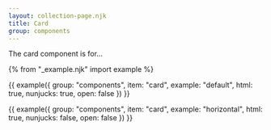 ```yaml
---
layout: collection-page.njk
title: Card
group: components
---
```


The card component is for...

{% from "_example.njk" import example %}

{{ example({ group: "components", item: "card", example: "default", html: true, nunjucks: true, open: false }) }}

{{ example({ group: "components", item: "card", example: "horizontal", html: true, nunjucks: false, open: false }) }}
